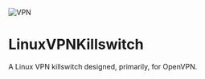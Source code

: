 ![VPN](http://ais.its.psu.edu/files/2015/06/vpn-logo.png)

# LinuxVPNKillswitch
A Linux VPN killswitch designed, primarily, for OpenVPN.
